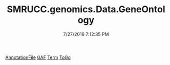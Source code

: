 ﻿---
title: SMRUCC.genomics.Data.GeneOntology
date: 7/27/2016 7:12:35 PM
---

[AnnotationFile](T-SMRUCC.genomics.Data.GeneOntology.AnnotationFile.html)
[GAF](T-SMRUCC.genomics.Data.GeneOntology.GAF.html)
[Term](T-SMRUCC.genomics.Data.GeneOntology.Term.html)
[ToGo](T-SMRUCC.genomics.Data.GeneOntology.ToGo.html)
